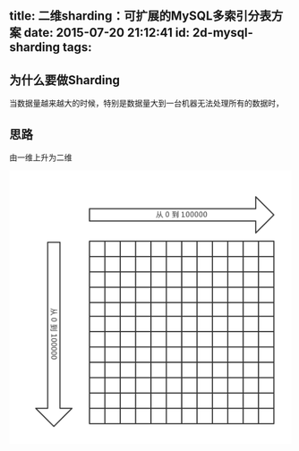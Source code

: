 title: 二维sharding：可扩展的MySQL多索引分表方案
date: 2015-07-20 21:12:41
id: 2d-mysql-sharding
tags:
---
## 为什么要做Sharding

当数据量越来越大的时候，特别是数据量大到一台机器无法处理所有的数据时，


## 思路

由一维上升为二维

![二维示意图](/images/sharding.png)
